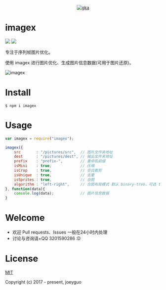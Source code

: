 <p align="center">
<a href ="https://github.com/gkajs/imagex"><img alt="gka" src="https://user-images.githubusercontent.com/10385585/29361266-603625b0-82b9-11e7-9243-2d0cf405a579.png"></a>
</p>

# imagex

<a href="https://www.npmjs.org/package/imagex"><img src="https://img.shields.io/npm/v/imagex.svg?style=flat"></a>
<a href="https://github.com/joeyguo/imagex#license"><img src="https://img.shields.io/badge/license-MIT-blue.svg"></a>

专注于序列帧图片优化。

使用 imagex 进行图片优化、生成图片信息数据(可用于图片还原)。

![imagex](https://user-images.githubusercontent.com/10385585/29180779-6c97a69a-7e2b-11e7-8763-bd5f721233b0.png)

# Install

```
$ npm i imagex
```

# Usage

```js
var imagex = require("imagex");

imagex({
    src       : "/pictures/src",  // 图片文件夹地址
    dest      : "/pictures/dest", // 输出文件夹地址
    prefix    : "prefix-",        // 重命名前缀
    isMini    : true,             // 压缩
    isCrop    : true,             // 空白裁剪
    isUnique  : true,             // 去重
    isSprites : true,             // 合图
    algorithm : "left-right",     // 合图布局模式 默认 binary-tree，可选 top-down | left-right..
}, function(data){
    console.log(data);            // 图片信息数据
}
```


# Welcome

* 欢迎 Pull requests、Issues 一般在24小时内处理
* 讨论与咨询请+QQ 3201590286  :D

# License

[MIT](./LICENSE) 

Copyright (c) 2017 - present, joeyguo
